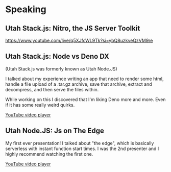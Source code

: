 # Speaking

## Utah Stack.js: Nitro, the JS Server Toolkit

https://www.youtube.com/live/q5XJfcWL9Tk?si=ybQ8uzkveQzVM9re

## Utah Stack.js: Node vs Deno DX

(Utah Stack.js was formerly known as Utah Node.JS)

I talked about my experience writing an app that need to render some html, handle a file upload of a .tar.gz archive, save that archive, extract and decompress, and then serve the files within.

While working on this I discovered that I'm liking Deno more and more. Even if it has some really weird quirks.

[YouTube video player](https://www.youtube-nocookie.com/embed/cGpsc1Wygzw)

## Utah Node.JS: Js on The Edge

My first ever presentation! I talked about "the edge", which is basically serverless with instant function start times. I was the 2nd presenter and I highly recommend watching the first one.

[YouTube video player](https://www.youtube-nocookie.com/embed/Or6fHKfdpaY?start=6113)
